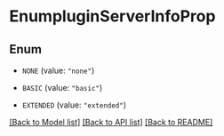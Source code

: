 # EnumpluginServerInfoProp

## Enum


* `NONE` (value: `"none"`)

* `BASIC` (value: `"basic"`)

* `EXTENDED` (value: `"extended"`)


[[Back to Model list]](../README.md#documentation-for-models) [[Back to API list]](../README.md#documentation-for-api-endpoints) [[Back to README]](../README.md)


